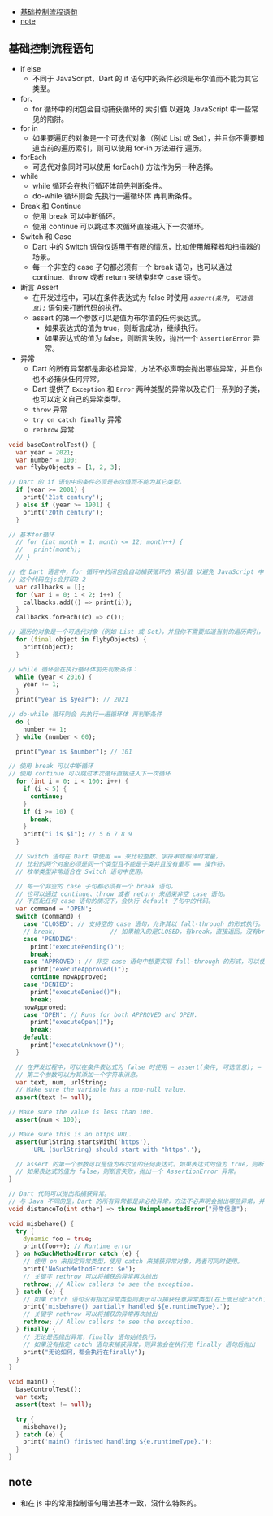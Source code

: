<!-- START doctoc generated TOC please keep comment here to allow auto update -->
<!-- DON'T EDIT THIS SECTION, INSTEAD RE-RUN doctoc TO UPDATE -->
<!-- **Table of Contents**  *generated with [DocToc](https://github.com/thlorenz/doctoc)* -->

- [基础控制流程语句](#%E5%9F%BA%E7%A1%80%E6%8E%A7%E5%88%B6%E6%B5%81%E7%A8%8B%E8%AF%AD%E5%8F%A5)
- [note](#note)

<!-- END doctoc generated TOC please keep comment here to allow auto update -->

## 基础控制流程语句

- if else
  - 不同于 JavaScript，Dart 的 if 语句中的条件必须是布尔值而不能为其它类型。
- for、
  - for 循环中的闭包会自动捕获循环的 索引值 以避免 JavaScript 中一些常见的陷阱。
- for in
  - 如果要遍历的对象是一个可迭代对象（例如 List 或 Set），并且你不需要知道当前的遍历索引，则可以使用 for-in 方法进行 遍历。
- forEach
  - 可迭代对象同时可以使用 forEach() 方法作为另一种选择。
- while
  - while 循环会在执行循环体前先判断条件。
  - do-while 循环则会 先执行一遍循环体 再判断条件。
- Break 和 Continue
  - 使用 break 可以中断循环。
  - 使用 continue 可以跳过本次循环直接进入下一次循环。
- Switch 和 Case
  - Dart 中的 Switch 语句仅适用于有限的情况，比如使用解释器和扫描器的场景。
  - 每一个非空的 case 子句都必须有一个 break 语句，也可以通过 continue、throw 或者 return 来结束非空 case 语句。
- 断言 Assert
  - 在开发过程中，可以在条件表达式为 false 时使用 _`assert(条件, 可选信息);`_ 语句来打断代码的执行。
  - assert 的第一个参数可以是值为布尔值的任何表达式。
    - 如果表达式的值为 true，则断言成功，继续执行。
    - 如果表达式的值为 false，则断言失败，抛出一个 `AssertionError` 异常。
- 异常
  - Dart 的所有异常都是非必检异常，方法不必声明会抛出哪些异常，并且你也不必捕获任何异常。
  - Dart 提供了 `Exception` 和 `Error` 两种类型的异常以及它们一系列的子类，也可以定义自己的异常类型。
  - `throw` 异常
  - `try on catch finally` 异常
  - `rethrow` 异常

```dart
void baseControlTest() {
  var year = 2021;
  var number = 100;
  var flybyObjects = [1, 2, 3];

// Dart 的 if 语句中的条件必须是布尔值而不能为其它类型。
  if (year >= 2001) {
    print('21st century');
  } else if (year >= 1901) {
    print('20th century');
  }

// 基本for循环
  // for (int month = 1; month <= 12; month++) {
  //   print(month);
  // }

// 在 Dart 语言中，for 循环中的闭包会自动捕获循环的 索引值 以避免 JavaScript 中一些常见的陷阱。
// 这个代码在js会打印2 2
  var callbacks = [];
  for (var i = 0; i < 2; i++) {
    callbacks.add(() => print(i));
  }
  callbacks.forEach((c) => c());

// 遍历的对象是一个可迭代对象（例如 List 或 Set），并且你不需要知道当前的遍历索引，可以使用for in
  for (final object in flybyObjects) {
    print(object);
  }

// while 循环会在执行循环体前先判断条件：
  while (year < 2016) {
    year += 1;
  }
  print("year is $year"); // 2021

// do-while 循环则会 先执行一遍循环体 再判断条件
  do {
    number += 1;
  } while (number < 60);

  print("year is $number"); // 101

// 使用 break 可以中断循环
// 使用 continue 可以跳过本次循环直接进入下一次循环
  for (int i = 0; i < 100; i++) {
    if (i < 5) {
      continue;
    }
    if (i >= 10) {
      break;
    }
    print("i is $i"); // 5 6 7 8 9
  }

  // Switch 语句在 Dart 中使用 == 来比较整数、字符串或编译时常量，
  // 比较的两个对象必须是同一个类型且不能是子类并且没有重写 == 操作符。
  // 枚举类型非常适合在 Switch 语句中使用。

  // 每一个非空的 case 子句都必须有一个 break 语句，
  // 也可以通过 continue、throw 或者 return 来结束非空 case 语句。
  // 不匹配任何 case 语句的情况下，会执行 default 子句中的代码。
  var command = 'OPEN';
  switch (command) {
    case 'CLOSED': // 支持空的 case 语句，允许其以 fall-through 的形式执行。
    // break;               // 如果输入的是CLOSED，有break，直接返回。沒有break，返回PENDING的执行。
    case 'PENDING':
      print("executePending()");
      break;
    case 'APPROVED': // 非空 case 语句中想要实现 fall-through 的形式，可以使用 continue 语句配合 label 的方式实现:
      print("executeApproved()");
      continue nowApproved;
    case 'DENIED':
      print("executeDenied()");
      break;
    nowApproved:
    case 'OPEN': // Runs for both APPROVED and OPEN.
      print("executeOpen()");
      break;
    default:
      print("executeUnknown()");
  }

  // 在开发过程中，可以在条件表达式为 false 时使用 — assert(条件, 可选信息); — 语句来打断代码的执行。
  // 第二个参数可以为其添加一个字符串消息。
  var text, num, urlString;
  // Make sure the variable has a non-null value.
  assert(text != null);

// Make sure the value is less than 100.
  assert(num < 100);

// Make sure this is an https URL.
  assert(urlString.startsWith('https'),
      'URL ($urlString) should start with "https".');

  // assert 的第一个参数可以是值为布尔值的任何表达式。如果表达式的值为 true，则断言成功，继续执行。
  // 如果表达式的值为 false，则断言失败，抛出一个 AssertionError 异常。
}

// Dart 代码可以抛出和捕获异常。
// 与 Java 不同的是，Dart 的所有异常都是非必检异常，方法不必声明会抛出哪些异常，并且你也不必捕获任何异常。
void distanceTo(int other) => throw UnimplementedError("异常信息");

void misbehave() {
  try {
    dynamic foo = true;
    print(foo++); // Runtime error
  } on NoSuchMethodError catch (e) {
    // 使用 on 来指定异常类型，使用 catch 来捕获异常对象，两者可同时使用。
    print('NoSuchMethodError: $e');
    // 关键字 rethrow 可以将捕获的异常再次抛出
    rethrow; // Allow callers to see the exception.
  } catch (e) {
    // 如果 catch 语句没有指定异常类型则表示可以捕获任意异常类型(在上面已经catch了，就不会到这里了)
    print('misbehave() partially handled ${e.runtimeType}.');
    // 关键字 rethrow 可以将捕获的异常再次抛出
    rethrow; // Allow callers to see the exception.
  } finally {
    // 无论是否抛出异常，finally 语句始终执行，
    // 如果没有指定 catch 语句来捕获异常，则异常会在执行完 finally 语句后抛出
    print("无论如何，都会执行在finally");
  }
}

void main() {
  baseControlTest();
  var text;
  assert(text != null);

  try {
    misbehave();
  } catch (e) {
    print('main() finished handling ${e.runtimeType}.');
  }
}
```

## note

- 和在 js 中的常用控制语句用法基本一致，沒什么特殊的。
